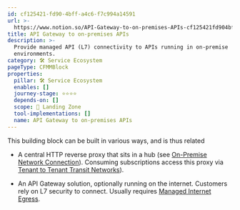 ```yaml
---
id: cf125421-fd90-4bff-a4c6-f7c994a14591
url: >-
  https://www.notion.so/API-Gateway-to-on-premises-APIs-cf125421fd904bffa4c6f7c994a14591
title: API Gateway to on-premises APIs
description: >-
  Provide managed API (L7) connectivity to APIs running in on-premise
  environments.
category: 🛠 Service Ecosystem
pageType: CFMMBlock
properties:
  pillar: 🛠 Service Ecosystem
  enables: []
  journey-stage: ⭐️⭐️⭐️⭐️
  depends-on: []
  scope: 🛬 Landing Zone
  tool-implementations: []
  name: API Gateway to on-premises APIs
---
```


This building block can be built in various ways, and is thus related

- A central HTTP reverse proxy that sits in a hub (see [On-Premise Network Connection](./on-premise-network-connection.md)). Consuming subscriptions access this proxy via [Tenant to Tenant Transit Networks](./tenant-to-tenant-transit-networks.md)).

- An API Gateway solution, optionally running on the internet. Customers rely on L7 security to connect. Usually requires [Managed Internet Egress](./managed-internet-egress.md). 